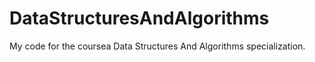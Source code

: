 # DataStructuresAndAlgorithms

My code for the coursea Data Structures And Algorithms specialization.
